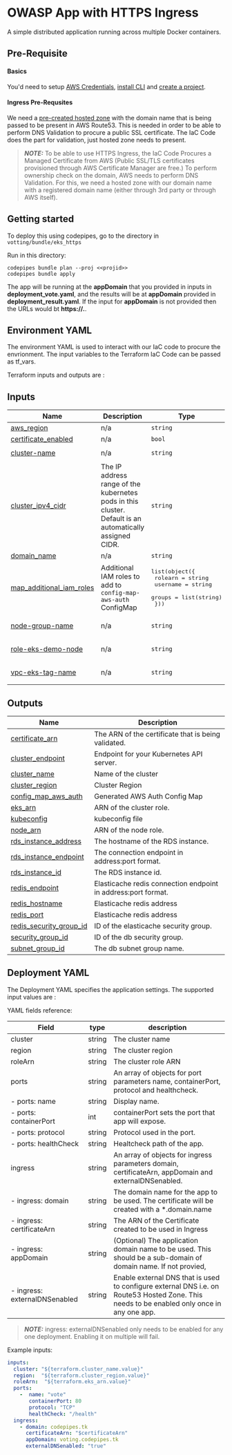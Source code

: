 OWASP App with HTTPS Ingress
=========

A simple distributed application running across multiple Docker containers.

Pre-Requisite
-------------

#### Basics
You'd need to setup [AWS Credentials](https://docs.cldcvr.com/docs/use-bundle-to-deploy-sample-app#aws-account-info), [install CLI](https://docs.cldcvr.com/docs/use-bundle-to-deploy-sample-app#install-and-configure-the-cli) and [create a project](https://docs.cldcvr.com/docs/use-bundle-to-deploy-sample-app#create-a-project).

#### Ingress Pre-Requsites

We need a [pre-created hosted zone](https://docs.aws.amazon.com/Route53/latest/DeveloperGuide/CreatingHostedZone.html) with the domain name that is being passed to be present in AWS Route53. This is needed in order to be able to perform DNS Validation to procure a public SSL certificate. The IaC Code does the part for validation, just hosted zone needs to present.

> **_NOTE:_**  To be able to use HTTPS Ingress, the IaC Code Procures a Managed Certificate from AWS (Public SSL/TLS certificates provisioned through AWS Certificate Manager are free.) To perform ownership check on the domain, AWS needs to perform DNS Validation. For this, we need a hosted zone with our domain name with a registered domain name (either through 3rd party or through AWS itself).


Getting started
---------------
To deploy this using codepipes, go to the directory in `votting/bundle/eks_https`

Run in this directory:
```
codepipes bundle plan --proj <<projid>>
codepipes bundle apply
```
The app will be running at the **appDomain** that you provided in inputs in **deployment_vote.yaml**, and the results will be at **appDomain** provided in **deployment_result.yaml**. If the input for **appDomain** is not provided then the URLs would bt **https://<applicationName>.<domain>**.


## Environment YAML

The environment YAML is used to interact with our IaC code to procure the envrionment. The input variables to the Terraform IaC Code can be passed as tf_vars. 


Terraform inputs and outputs are :

## Inputs

| Name | Description | Type | Default | Required |
|------|-------------|------|---------|:--------:|
| <a name="input_aws_region"></a> [aws\_region](#input\_aws\_region) | n/a | `string` | `"us-east-2"` | yes |
| <a name="input_certificate_enabled"></a> [certificate\_enabled](#input\_certificate\_enabled) | n/a | `bool` | `false` | yes |
| <a name="input_cluster-name"></a> [cluster-name](#input\_cluster-name) | n/a | `string` | `"codepipes-demo"` | yes |
| <a name="input_cluster_ipv4_cidr"></a> [cluster\_ipv4\_cidr](#input\_cluster\_ipv4\_cidr) | The IP address range of the kubernetes pods in this cluster. Default is an automatically assigned CIDR. | `string` | `"10.0.0.0/16"` | yes |
| <a name="input_domain_name"></a> [domain\_name](#input\_domain\_name) | n/a | `string` | `null` | yes |
| <a name="input_map_additional_iam_roles"></a> [map\_additional\_iam\_roles](#input\_map\_additional\_iam\_roles) | Additional IAM roles to add to `config-map-aws-auth` ConfigMap | <pre>list(object({<br>    rolearn  = string<br>    username = string<br>    groups   = list(string)<br>  }))</pre> | `[]` | no |
| <a name="input_node-group-name"></a> [node-group-name](#input\_node-group-name) | n/a | `string` | `"codepipes-cdn-node-group"` | yes |
| <a name="input_role-eks-demo-node"></a> [role-eks-demo-node](#input\_role-eks-demo-node) | n/a | `string` | `"codepipes-cdn-eks-demo-node"` | yes |
| <a name="input_vpc-eks-tag-name"></a> [vpc-eks-tag-name](#input\_vpc-eks-tag-name) | n/a | `string` | `"codepipes-cdn-eks-demo-tag-name"` | yes |


## Outputs

| Name | Description |
|------|-------------|
| <a name="output_certificate_arn"></a> [certificate\_arn](#output\_certificate\_arn) | The ARN of the certificate that is being validated. |
| <a name="output_cluster_endpoint"></a> [cluster\_endpoint](#output\_cluster\_endpoint) | Endpoint for your Kubernetes API server. |
| <a name="output_cluster_name"></a> [cluster\_name](#output\_cluster\_name) | Name of the cluster |
| <a name="output_cluster_region"></a> [cluster\_region](#output\_cluster\_region) | Cluster Region |
| <a name="output_config_map_aws_auth"></a> [config\_map\_aws\_auth](#output\_config\_map\_aws\_auth) | Generated AWS Auth Config Map |
| <a name="output_eks_arn"></a> [eks\_arn](#output\_eks\_arn) | ARN of the cluster role. |
| <a name="output_kubeconfig"></a> [kubeconfig](#output\_kubeconfig) | kubeconfig file |
| <a name="output_node_arn"></a> [node\_arn](#output\_node\_arn) | ARN of the node role. |
| <a name="output_rds_instance_address"></a> [rds\_instance\_address](#output\_rds\_instance\_address) | The hostname of the RDS instance. |
| <a name="output_rds_instance_endpoint"></a> [rds\_instance\_endpoint](#output\_rds\_instance\_endpoint) | The connection endpoint in address:port format. |
| <a name="output_rds_instance_id"></a> [rds\_instance\_id](#output\_rds\_instance\_id) | The RDS instance id. |
| <a name="output_redis_endpoint"></a> [redis\_endpoint](#output\_redis\_endpoint) | Elasticache redis connection endpoint in address:port format. |
| <a name="output_redis_hostname"></a> [redis\_hostname](#output\_redis\_hostname) | Elasticache redis address |
| <a name="output_redis_port"></a> [redis\_port](#output\_redis\_port) | Elasticache redis address |
| <a name="output_redis_security_group_id"></a> [redis\_security\_group\_id](#output\_redis\_security\_group\_id) | ID of the elasticache security group. |
| <a name="output_security_group_id"></a> [security\_group\_id](#output\_security\_group\_id) | ID of the db security group. |
| <a name="output_subnet_group_id"></a> [subnet\_group\_id](#output\_subnet\_group\_id) | The db subnet group name. |



## Deployment YAML

The Deployment YAML specifies the application settings. The supported input values are : 


YAML fields reference:


| Field | type | description |
|--------|--------|--------|
| cluster | string |  The cluster name |
| region | string |  The cluster region |
| roleArn | string | The cluster role ARN |
| ports | string |  An array of objects for port parameters name, containerPort, protocol and healthcheck.  |
| - ports: name | string |  Display name. |
| - ports: containerPort | int |  containerPort sets the port that app will expose. |
| - ports: protocol | string |  Protocol used in the port. |
| - ports: healthCheck | string |  Healtcheck path of the app. |
| ingress | string |  An array of objects for ingress parameters domain, certificateArn, appDomain and externalDNSenabled. |
| - ingress: domain | string |  The domain name for the app to be used. The certificate will be created with a *.domain.name |
| - ingress: certificateArn | string | The ARN of the Certificate created to be used in Ingress|
| - ingress: appDomain | string | (Optional) The application domain name to be used. This should be a sub-domain of domain name. If not provied,  |
| - ingress: externalDNSenabled | string |  Enable external DNS that is used to configure external DNS i.e. on Route53 Hosted Zone. This needs to be enabled only once in any one app. |

> **_NOTE:_**  ingress: externalDNSenabled only needs to be enabled for any one deployment. Enabling it on multiple will fail.

Example inputs:

```yaml
inputs:
  cluster: "${terraform.cluster_name.value}"
  region:  "${terraform.cluster_region.value}"
  roleArn:  "${terraform.eks_arn.value}"
  ports:
    -  name: "vote"
       containerPort: 80
       protocol: "TCP"
       healthCheck: "/health"
  ingress:
    - domain: codepipes.tk
      certificateArn: "$certificateArn"
      appDomain: voting.codepipes.tk
      externalDNSenabled: "true"
```
